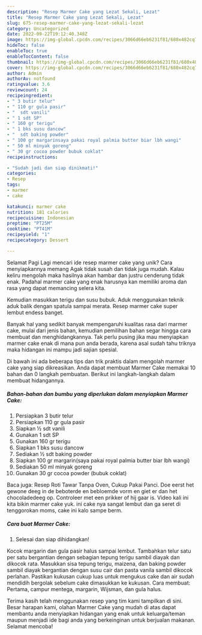 ```yaml
---
description: "Resep Marmer Cake yang Lezat Sekali, Lezat"
title: "Resep Marmer Cake yang Lezat Sekali, Lezat"
slug: 675-resep-marmer-cake-yang-lezat-sekali-lezat
category: Uncategorized
date: 2022-09-22T19:12:40.348Z
image: https://img-global.cpcdn.com/recipes/3066d66eb6231f81/680x482cq70/marmer-cake-foto-resep-utama.jpg
hideToc: false
enableToc: true
enableTocContent: false
thumbnail: https://img-global.cpcdn.com/recipes/3066d66eb6231f81/680x482cq70/marmer-cake-foto-resep-utama.jpg
cover: https://img-global.cpcdn.com/recipes/3066d66eb6231f81/680x482cq70/marmer-cake-foto-resep-utama.jpg
author: Admin
authorAv: notfound
ratingvalue: 3.6
reviewcount: 24
recipeingredient:
- " 3 butir telur"
- " 110 gr gula pasir"
- "  sdt vanili"
- " 1 sdt SP"
- " 160 gr terigu"
- " 1 bks susu dancow"
- "  sdt baking powder"
- " 100 gr margarinsaya pakai royal palmia butter biar lbh wangi"
- " 50 ml minyak goreng"
- " 30 gr cocoa powder bubuk coklat"
recipeinstructions:

- "Sudah jadi dan siap dinikmati!"
categories:
- Resep
tags:
- marmer
- cake

katakunci: marmer cake 
nutrition: 181 calories
recipecuisine: Indonesian
preptime: "PT25M"
cooktime: "PT41M"
recipeyield: "1"
recipecategory: Dessert

---
```



Selamat Pagi Lagi mencari ide resep marmer cake yang unik? Cara menyiapkannya memang Agak tidak susah dan tidak juga mudah. Kalau keliru mengolah maka hasilnya akan hambar dan justru cenderung tidak enak. Padahal marmer cake yang enak harusnya kan memiliki aroma dan rasa yang dapat memancing selera kita.


Kemudian masukkan terigu dan susu bubuk. Aduk menggunakan teknik aduk balik dengan spatula sampai merata. Resep marmer cake super lembut endess banget.

Banyak hal yang sedikit banyak mempengaruhi kualitas rasa dari marmer cake, mulai dari jenis bahan, kemudian pemilihan bahan segar hingga cara membuat dan menghidangkannya. Tak perlu pusing jika mau menyiapkan marmer cake enak di mana pun anda berada, karena asal sudah tahu triknya maka hidangan ini mampu jadi sajian spesial.


Di bawah ini ada beberapa tips dan trik praktis dalam mengolah marmer cake yang siap dikreasikan. Anda dapat membuat Marmer Cake memakai 10 bahan dan 0 langkah pembuatan. Berikut ini langkah-langkah dalam membuat hidangannya.

<!--inarticleads1-->

##### Bahan-bahan dan bumbu yang diperlukan dalam menyiapkan Marmer Cake:

1. Persiapkan  3 butir telur
1. Persiapkan  110 gr gula pasir
1. Siapkan  ½ sdt vanili
1. Gunakan  1 sdt SP
1. Gunakan  160 gr terigu
1. Siapkan  1 bks susu dancow
1. Sediakan  ½ sdt baking powder
1. Siapkan  100 gr margarin(saya pakai royal palmia butter biar lbh wangi)
1. Sediakan  50 ml minyak goreng
1. Gunakan  30 gr cocoa powder (bubuk coklat)


Baca juga: Resep Roti Tawar Tanpa Oven, Cukup Pakai Panci. Doe eerst het gewone deeg in de beboterde en bebloemde vorm en giet er dan het chocoladedeeg op. Controleer met een prikker of hij gaar is. Video kali ini kita bikin marmer cake yuk. ini cake nya sangat lembut dan ga seret di tenggorokan moms, cake ini kalo sampe berm. 

<!--inarticleads2-->

##### Cara buat Marmer Cake:


1. Selesai dan siap dihidangkan!

Kocok margarin dan gula pasir halus sampai lembut. Tambahkan telur satu per satu bergantian dengan sebagian tepung terigu sambil diayak dan dikocok rata. Masukkan sisa tepung terigu, maizena, dan baking powder sambil diayak bergantian dengan susu cair dan pasta vanila sambil dikocok perlahan. Pastikan kukusan cukup luas untuk mengukus cake dan air sudah mendidih bergolak sebelum cake dimasukkan ke kukusan. Cara membuat: Pertama, campur mentega, margarin, Wijsman, dan gula halus. 

Terima kasih telah menggunakan resep yang tim kami tampilkan di sini. Besar harapan kami, olahan Marmer Cake yang mudah di atas dapat membantu anda menyiapkan hidangan yang enak untuk keluarga/teman maupun menjadi ide bagi anda yang berkeinginan untuk berjualan makanan. Selamat mencoba!

